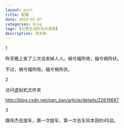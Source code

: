 ```yaml
---
layout: post
title: 配置
date: 2018-02-07
categories: blog
tags: [记录生活的点点滴滴]
description: 流水账
---
```


1 

昨天晚上卖了三次没卖掉人人。祸兮福所倚，福兮祸所伏。

不过，祸兮福所倚，福兮祸所伏。

2

访问虚拟机文件夹 

http://blog.csdn.net/pan_tian/article/details/22619687

3

跟伟杰去提车，第一次提车，第一次去东风本田的4S店。













